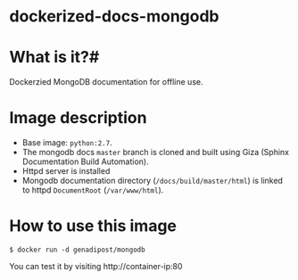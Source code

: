 # dockerized-docs-mongodb

# What is it?#
Dockerzied MongoDB documentation for offline use.

# Image description #
- Base image: `python:2.7`.
- The mongodb docs `master` branch is cloned and built using Giza (Sphinx Documentation Build Automation).
- Httpd server is installed
- Mongodb documentation directory (`/docs/build/master/html`) is linked to httpd `DocumentRoot` (`/var/www/html`).

# How to use this image #

```console
$ docker run -d genadipost/mongodb

```
You can test it by visiting http://container-ip:80

